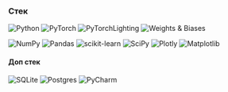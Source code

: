 <!--- 
<h1 align="center"> Привет, я <a href="ссылка" target="_blank">А. К.</a> 
  
<img src="https://github.com/blackcater/blackcater/raw/main/images/Hi.gif" height="32"/></h1>

<h3 align="center">Информация обо мне</h3>
-->

### Стек

![Python](https://img.shields.io/badge/python-3670A0?style=flat&logo=python&logoColor=ffdd54)
![PyTorch](https://img.shields.io/badge/PyTorch-%23EE4C2C.svg?style=flat&logo=PyTorch&logoColor=white)
![PyTorchLighting](https://img.shields.io/badge/PyTorch_Lighting-%792EE5.svg?style=flate&logo=PyTorchLightning&logoColor=white&color=792EE5)
![Weights & Biases](https://img.shields.io/badge/Weights_&_Biases-black.svg?style=flat&logo=WeightsandBiases&logoColor=%white)

![NumPy](https://img.shields.io/badge/numpy-%23013243.svg?style=flat&logo=numpy&logoColor=white)
![Pandas](https://img.shields.io/badge/pandas-%23150458.svg?style=flat&logo=pandas&logoColor=white)
![scikit-learn](https://img.shields.io/badge/scikit--learn-%23F7931E.svg?style=flat&logo=scikit-learn&logoColor=white)
![SciPy](https://img.shields.io/badge/SciPy-%230C55A5.svg?style=flat&logo=scipy&logoColor=%white)
![Plotly](https://img.shields.io/badge/Plotly-%233F4F75.svg?style=flat&logo=plotly&logoColor=white)
![Matplotlib](https://img.shields.io/badge/Matplotlib-%23ffffff.svg?style=flat&logo=Matplotlib&logoColor=white&color=black)

#### Доп стек

![SQLite](https://img.shields.io/badge/sqlite-%2307405e.svg?style=flat&logo=sqlite&logoColor=white)
![Postgres](https://img.shields.io/badge/postgres-%23316192.svg?style=flat&logo=postgresql&logoColor=white)
![PyCharm](https://img.shields.io/badge/pycharm-143?style=flat&logo=pycharm&logoColor=black&color=black&labelColor=green)
<!--- postgres
